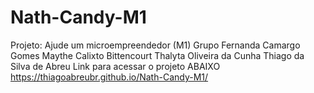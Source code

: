 # Nath-Candy-M1
Projeto: Ajude um microempreendedor (M1)
Grupo 
Fernanda Camargo Gomes
Maythe Calixto Bittencourt
Thalyta Oliveira da Cunha
Thiago da Silva de Abreu
Link para acessar o projeto ABAIXO
https://thiagoabreubr.github.io/Nath-Candy-M1/
